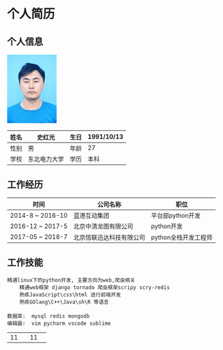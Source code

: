 个人简历
=====

个人信息
----

![Image text](img/xlpic.jpeg)


姓名 | 史红光 | 生日 | 1991/10/13
-- | -- | -- | --
性别 | 男 | 年龄 | 27
学校 | 东北电力大学 | 学历 | 本科

工作经历
----

时间 | 公司名称 | 职位 
-- | -- | -- 
2014-8 ~ 2016-10 | 蓝港互动集团 | 平台部python开发 
2016-12 ~ 2017-5 | 北京中清龙图有限公司 | python开发
2017-05 ~ 2018-7 | 北京信联迅达科技有限公司 | python全栈开发工程师


工作技能
----

    精通linux下的python开发, 主要方向为web,爬虫相关
        精通web框架 django tornado 爬虫框架scripy scry-redis
        熟练JavaScript\css\html 进行前端开发 
        熟练GOlang\C++\Java\sh\R 等语言

    数据库:  mysql redis mongodb
    编辑器:  vim pycharm vscode sublime


<table>
    <tbody>
        <tr>
            <td>11<td>
            <td>11<td>
        </tr>
    </tbody>
</table>